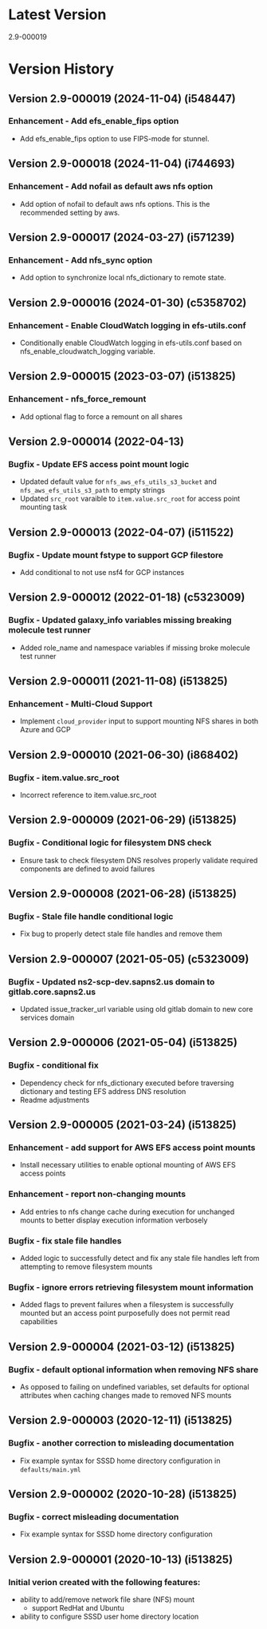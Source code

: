 # Latest Version
2.9-000019

# Version History
## Version 2.9-000019 (2024-11-04) (i548447)
### Enhancement - Add efs_enable_fips option
* Add efs_enable_fips option to use FIPS-mode for stunnel.

## Version 2.9-000018 (2024-11-04) (i744693)
### Enhancement - Add nofail as default aws nfs option
* Add option of nofail to default aws nfs options.  This is the recommended setting by aws.

## Version 2.9-000017 (2024-03-27) (i571239)
### Enhancement - Add nfs_sync option
* Add option to synchronize local nfs_dictionary to remote state.

## Version 2.9-000016 (2024-01-30) (c5358702)
### Enhancement - Enable CloudWatch logging in efs-utils.conf
* Conditionally enable CloudWatch logging in efs-utils.conf based on nfs_enable_cloudwatch_logging variable.

## Version 2.9-000015 (2023-03-07) (i513825)
### Enhancement - nfs_force_remount
* Add optional flag to force a remount on all shares

## Version 2.9-000014 (2022-04-13)
### Bugfix - Update EFS access point mount logic
* Updated default value for `nfs_aws_efs_utils_s3_bucket` and `nfs_aws_efs_utils_s3_path` to empty strings
* Updated `src_root` varaible to `item.value.src_root` for access point mounting task

## Version 2.9-000013 (2022-04-07) (i511522)
### Bugfix - Update mount fstype to support GCP filestore
* Add conditional to not use nsf4 for GCP instances

## Version 2.9-000012 (2022-01-18) (c5323009)
### Bugfix - Updated galaxy_info variables missing breaking molecule test runner
* Added role_name and namespace variables if missing broke molecule test runner

## Version 2.9-000011 (2021-11-08) (i513825)
### Enhancement - Multi-Cloud Support
* Implement `cloud_provider` input to support mounting NFS shares in both Azure and GCP

## Version 2.9-000010 (2021-06-30) (i868402)
### Bugfix - item.value.src_root
* Incorrect reference to item.value.src_root

## Version 2.9-000009 (2021-06-29) (i513825)
### Bugfix - Conditional logic for filesystem DNS check
* Ensure task to check filesystem DNS resolves properly validate required components are defined to avoid failures

## Version 2.9-000008 (2021-06-28) (i513825)
### Bugfix - Stale file handle conditional logic
* Fix bug to properly detect stale file handles and remove them

## Version 2.9-000007 (2021-05-05) (c5323009)
### Bugfix - Updated ns2-scp-dev.sapns2.us domain to gitlab.core.sapns2.us
* Updated issue_tracker_url variable using old gitlab domain to new core services domain

## Version 2.9-000006 (2021-05-04) (i513825)
### Bugfix - conditional fix
* Dependency check for nfs_dictionary executed before traversing dictionary and testing EFS address DNS resolution
* Readme adjustments

## Version 2.9-000005 (2021-03-24) (i513825)
### Enhancement - add support for AWS EFS access point mounts
* Install necessary utilities to enable optional mounting of AWS EFS access points

### Enhancement - report non-changing mounts
* Add entries to nfs change cache during execution for unchanged mounts to better display execution information verbosely

### Bugfix - fix stale file handles
* Added logic to successfully detect and fix any stale file handles left from attempting to remove filesystem mounts

### Bugfix - ignore errors retrieving filesystem mount information
* Added flags to prevent failures when a filesystem is successfully mounted but an access point purposefully does not permit read capabilities

## Version 2.9-000004 (2021-03-12) (i513825)
### Bugfix - default optional information when removing NFS share
* As opposed to failing on undefined variables, set defaults for optional attributes when caching changes made to removed NFS mounts

## Version 2.9-000003 (2020-12-11) (i513825)
### Bugfix - another correction to misleading documentation
* Fix example syntax for SSSD home directory configuration in `defaults/main.yml`

## Version 2.9-000002 (2020-10-28) (i513825)
### Bugfix - correct misleading documentation
* Fix example syntax for SSSD home directory configuration

## Version 2.9-000001 (2020-10-13) (i513825)
### Initial verion created with the following features:
* ability to add/remove network file share (NFS) mount
  * support RedHat and Ubuntu
* ability to configure SSSD user home directory location
